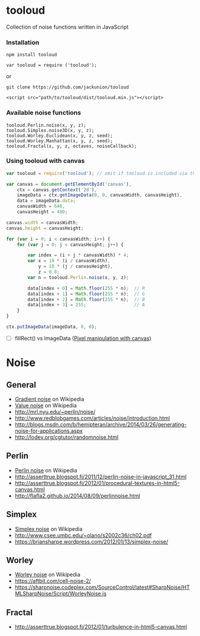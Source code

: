 # tooloud

Collection of noise functions written in JavaScript

### Installation

`npm install tooloud`

`var tooloud = require ('tooloud');`

or 


`git clone https://github.com/jackunion/tooloud`

`<script src="path/to/tooloud/dist/tooloud.min.js"></script>`

### Available noise functions

```
tooloud.Perlin.noise(x, y, z);
tooloud.Simplex.noise3D(x, y, z);
tooloud.Worley.Euclidean(x, y, z, seed);
tooloud.Worley.Manhattan(x, y, z, seed);
tooloud.Fractal(x, y, z, octaves, noiseCallback);
```

### Using tooloud with canvas

```javascript
var tooloud = require('tooloud'); // omit if tooloud is included via the script tag

var canvas = document.getElementById('canvas'),
    ctx = canvas.getContext('2d'),
    imageData = ctx.getImageData(0, 0, canvasWidth, canvasHeight),
    data = imageData.data;
    canvasWidth = 640,
    canvasHeight = 480;

canvas.width = canvasWidth;
canvas.height = canvasHeight;

for (var i = 0; i < canvasWidth; i++) {
    for (var j = 0; j < canvasHeight; j++) {

        var index = (i + j * canvasWidth) * 4;
        var x = 10 * (i / canvasWidth), 
            y = 10 * (j / canvasHeight),
            z = 0.8;
        var n = tooloud.Perlin.noise(x, y, z);

        data[index + 0] = Math.floor(255 * n);  // R
        data[index + 1] = Math.floor(255 * n);  // G
        data[index + 2] = Math.floor(255 * n);  // B
        data[index + 3] = 255;                  // A
    }
}

ctx.putImageData(imageData, 0, 0);
```

- [ ] fillRect() vs ImageData ([Pixel manipulation with canvas](https://developer.mozilla.org/en-US/docs/Web/API/Canvas_API/Tutorial/Pixel_manipulation_with_canvas))

# Noise

## General

- [Gradient noise](https://en.wikipedia.org/wiki/Gradient_noise) on Wikipedia
- [Value noise](https://en.wikipedia.org/wiki/Value_noise) on Wikipedia
- http://mrl.nyu.edu/~perlin/noise/
- http://www.redblobgames.com/articles/noise/introduction.html
- http://blogs.msdn.com/b/hemipteran/archive/2014/03/26/generating-noise-for-applications.aspx
- http://lodev.org/cgtutor/randomnoise.html

## Perlin

- [Perlin noise](https://en.wikipedia.org/wiki/Perlin_noise) on Wikipedia
- http://asserttrue.blogspot.fi/2011/12/perlin-noise-in-javascript_31.html
- http://asserttrue.blogspot.fi/2012/01/procedural-textures-in-html5-canvas.html
- http://flafla2.github.io/2014/08/09/perlinnoise.html

## Simplex

- [Simplex noise](https://en.wikipedia.org/wiki/Simplex_noise) on Wikipedia
- http://www.csee.umbc.edu/~olano/s2002c36/ch02.pdf
- https://briansharpe.wordpress.com/2012/01/13/simplex-noise/

## Worley

- [Worley noise](https://en.wikipedia.org/wiki/Worley_noise) on Wikipedia
- https://aftbit.com/cell-noise-2/
- https://sharpnoise.codeplex.com/SourceControl/latest#SharpNoise/HTMLSharpNoise/Script/WorleyNoise.js

## Fractal

- http://asserttrue.blogspot.fi/2012/01/turbulence-in-html5-canvas.html
